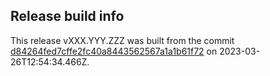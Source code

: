 
## Release build info

This release vXXX.YYY.ZZZ was built from the commit [d84264fed7cffe2fc40a8443562567a1a1b61f72](https://github.com/kattecon/gh-release-maker-test/tree/d84264fed7cffe2fc40a8443562567a1a1b61f72) on 2023-03-26T12:54:34.466Z.
        